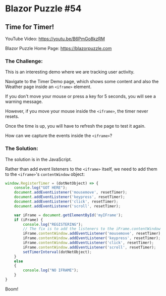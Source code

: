 # Blazor Puzzle #54

## Time for Timer!

YouTube Video: https://youtu.be/B6PmGo8kzRM

Blazor Puzzle Home Page: https://blazorpuzzle.com

### The Challenge:

This is an interesting demo where we are tracking user activity.

Navigate to the Timer Demo page, which shows some content and also the Weather page inside an `<iframe>` element.

If you don't move your mouse or press a key for 5 seconds, you will see a warning message.

However, if you move your mouse inside the `<iframe>`, the timer never resets.

Once the time is up, you will have to refresh the page to test it again.

How can we capture the events inside the `<iframe>`?

### The Solution:

The solution is in the JavaScript.

Rather than add event listeners to the `<iframe>` itself, we need to add them to the `<iframe>`'s `contentWindow` object:

```javascript
window.RegisterTimer = (dotNetObject) => {
    console.log("GOT HERE");
    document.addEventListener('mousemove', resetTimer);
    document.addEventListener('keypress', resetTimer);
    document.addEventListener('click', resetTimer);
    document.addEventListener('scroll', resetTimer);

    var iFrame = document.getElementById('myIFrame');
    if (iFrame) {
        console.log("REGISTERING");
        // The fix is to add the listeners to the iFrame.contentWindow
        iFrame.contentWindow.addEventListener('mousemove', resetTimer);
        iFrame.contentWindow.addEventListener('keypress', resetTimer);
        iFrame.contentWindow.addEventListener('click', resetTimer);
        iFrame.contentWindow.addEventListener('scroll', resetTimer);
        setTimerInterval(dotNetObject);
    }
    else
    {
        console.log("NO IFRAME");
    }
}
```

Boom!

